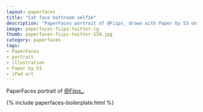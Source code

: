 ```yaml
---
layout: paperfaces
title: "Cat face bathroom selfie"
description: "PaperFaces portrait of @Fiips_ drawn with Paper by 53 on an iPad."
image: paperfaces-fiips-twitter-lg
thumb: paperfaces-fiips-twitter-150.jpg
category: paperfaces
tags: 
- PaperFaces
- portrait
- illustration
- Paper by 53
- iPad art
---
```


PaperFaces portrait of [@Fiips_](http://twitter.com/Fiips_).

{% include paperfaces-boilerplate.html %}